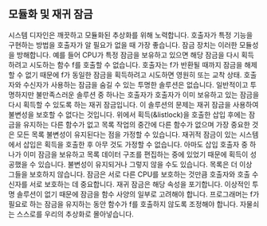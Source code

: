 ## 모듈화 및 재귀 잠금

시스템 디자인은 깨끗하고 모듈화된 추상화를 위해 노력합니다. 호출자가 특정 기능을 구현하는 방법을 호출자가 알 필요가 없을 때 가장 좋습니다. 잠금 장치는 이러한 모듈성을 방해합니다. 예를 들어 CPU가 특정 잠금을 보유하고 있으면 해당 잠금을 다시 획득하려고 시도하는 함수 f를 호출할 수 없습니다. 호출자는 f가 반환될 때까지 잠금을 해제할 수 없기 때문에 f가 동일한 잠금을 획득하려고 시도하면 영원히 또는 교착 상태.
호출자와 수신자가 사용하는 잠금을 숨길 수 있는 투명한 솔루션은 없습니다. 일반적이고 투명하지만 불만족스러운 솔루션 중 하나는 호출자가 호출자가 이미 보유하고 있는 잠금을 다시 획득할 수 있도록 하는 재귀 잠금입니다. 이 솔루션의 문제는 재귀 잠금을 사용하여 불변성을 보호할 수 없다는 것입니다. 위에서 획득(&listlock)을 호출한 삽입 후에는 잠금을 유지하는 다른 함수가 없고 목록 작업의 중간에 다른 함수가 없으며 가장 중요한 것은 모든 목록 불변성이 유지된다는 점을 가정할 수 있습니다. 재귀적 잠금이 있는 시스템에서 삽입은 획득을 호출한 후 아무 것도 가정할 수 없습니다. 아마도 삽입 호출자 중 하나가 이미 잠금을 보유하고 목록 데이터 구조를 편집하는 중에 있었기 때문에 획득이 성공했을 수 있습니다. 불변성이 유지되거나 그렇지 않을 수도 있습니다. 목록은 더 이상 그들을 보호하지 않습니다. 잠금은 서로 다른 CPU를 보호하는 것만큼 호출자와 호출 수신자를 서로 보호하는 데 중요합니다. 재귀 잠금은 해당 속성을 포기합니다.
이상적인 투명 솔루션이 없기 때문에 잠금을 함수 사양의 일부로 고려해야 합니다. 프로그래머는 f가 필요로 하는 잠금을 유지하는 동안 함수가 f를 호출하지 않도록 조정해야 합니다. 자물쇠는 스스로를 우리의 추상화로 몰아넣습니다.